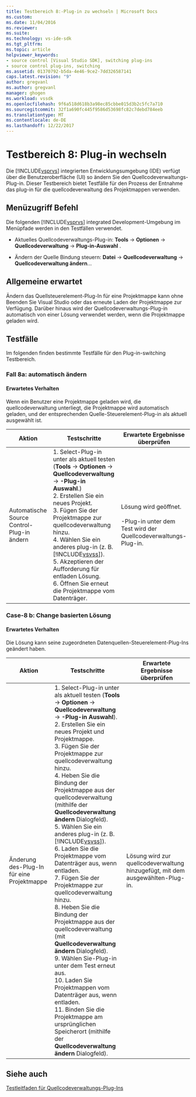 ```yaml
---
title: Testbereich 8:-Plug-in zu wechseln | Microsoft Docs
ms.custom: 
ms.date: 11/04/2016
ms.reviewer: 
ms.suite: 
ms.technology: vs-ide-sdk
ms.tgt_pltfrm: 
ms.topic: article
helpviewer_keywords:
- source control [Visual Studio SDK], switching plug-ins
- source control plug-ins, switching
ms.assetid: 01370792-b5da-4e46-9ce2-7dd326587141
caps.latest.revision: "9"
author: gregvanl
ms.author: gregvanl
manager: ghogen
ms.workload: vssdk
ms.openlocfilehash: 9f6a518d618b3a98ec85cbbe015d3b2c5fc7a710
ms.sourcegitcommit: 32f1a690fc445f9586d53698fc82c7debd784eeb
ms.translationtype: MT
ms.contentlocale: de-DE
ms.lasthandoff: 12/22/2017
---
```

# <a name="test-area-8-plug-in-switching"></a>Testbereich 8: Plug-in wechseln
Die [!INCLUDE[vsprvs](../../code-quality/includes/vsprvs_md.md)] integrierten Entwicklungsumgebung (IDE) verfügt über die Benutzeroberfläche (UI) so ändern Sie den Quellcodeverwaltungs-Plug-in. Dieser Testbereich bietet Testfälle für den Prozess der Entnahme das plug-in für die quellcodeverwaltung des Projektmappen verwenden.  
  
## <a name="command-menu-access"></a>Menüzugriff Befehl  
 Die folgenden [!INCLUDE[vsprvs](../../code-quality/includes/vsprvs_md.md)] integrated Development-Umgebung im Menüpfade werden in den Testfällen verwendet.  
  
-   Aktuelles Quellcodeverwaltungs-Plug-in: **Tools** -> **Optionen** -> **Quellcodeverwaltung** -> **Plug-in-Auswahl** .  
  
-   Ändern der Quelle Bindung steuern: **Datei** -> **Quellcodeverwaltung** -> **Quellcodeverwaltung ändern**...  
  
## <a name="common-expected-behavior"></a>Allgemeine erwartet  
 Ändern das Quellsteuerelement-Plug-In für eine Projektmappe kann ohne Beenden Sie Visual Studio oder das erneute Laden der Projektmappe zur Verfügung. Darüber hinaus wird der Quellcodeverwaltungs-Plug-in automatisch von einer Lösung verwendet werden, wenn die Projektmappe geladen wird.  
  
## <a name="test-cases"></a>Testfälle  
 Im folgenden finden bestimmte Testfälle für den Plug-in-switching Testbereich.  
  
### <a name="case-8a-automatic-change"></a>Fall 8a: automatisch ändern  
  
#### <a name="expected-behavior"></a>Erwartetes Verhalten  
 Wenn ein Benutzer eine Projektmappe geladen wird, die quellcodeverwaltung unterliegt, die Projektmappe wird automatisch geladen, und der entsprechenden Quelle-Steuerelement-Plug-in als aktuell ausgewählt ist.  
  
|Aktion|Testschritte|Erwartete Ergebnisse überprüfen|  
|------------|----------------|--------------------------------|  
|Automatische Source Control-Plug-in ändern|1.  Select-Plug-in unter als aktuell testen (**Tools** -> **Optionen** -> **Quellcodeverwaltung** -> **-Plug-in Auswahl**.)<br />2.  Erstellen Sie ein neues Projekt.<br />3.  Fügen Sie der Projektmappe zur quellcodeverwaltung hinzu.<br />4.  Wählen Sie ein anderes plug-in (z. B. [!INCLUDE[vsvss](../../extensibility/includes/vsvss_md.md)]).<br />5.  Akzeptieren der Aufforderung für entladen Lösung.<br />6.  Öffnen Sie erneut die Projektmappe vom Datenträger.|Lösung wird geöffnet.<br /><br /> -Plug-in unter dem Test wird der Quellcodeverwaltungs-Plug-in.|  
  
### <a name="case-8b-solution-based-change"></a>Case-8 b: Change basierten Lösung  
  
#### <a name="expected-behavior"></a>Erwartetes Verhalten  
 Die Lösung kann seine zugeordneten Datenquellen-Steuerelement-Plug-Ins geändert haben.  
  
|Aktion|Testschritte|Erwartete Ergebnisse überprüfen|  
|------------|----------------|--------------------------------|  
|Änderung des-Plug-In für eine Projektmappe|1.  Select-Plug-in unter als aktuell testen (**Tools** -> **Optionen** -> **Quellcodeverwaltung** -> **-Plug-in Auswahl**).<br />2.  Erstellen Sie ein neues Projekt und Projektmappe.<br />3.  Fügen Sie der Projektmappe zur quellcodeverwaltung hinzu.<br />4.  Heben Sie die Bindung der Projektmappe aus der quellcodeverwaltung (mithilfe der **Quellcodeverwaltung ändern** Dialogfeld).<br />5.  Wählen Sie ein anderes plug-in (z. B. [!INCLUDE[vsvss](../../extensibility/includes/vsvss_md.md)]).<br />6.  Laden Sie die Projektmappe vom Datenträger aus, wenn entladen.<br />7.  Fügen Sie der Projektmappe zur quellcodeverwaltung hinzu.<br />8.  Heben Sie die Bindung der Projektmappe aus der quellcodeverwaltung (mit **Quellcodeverwaltung ändern** Dialogfeld).<br />9. Wählen Sie-Plug-in unter dem Test erneut aus.<br />10. Laden Sie Projektmappen vom Datenträger aus, wenn entladen.<br />11. Binden Sie die Projektmappe am ursprünglichen Speicherort (mithilfe der **Quellcodeverwaltung ändern** Dialogfeld).|Lösung wird zur quellcodeverwaltung hinzugefügt, mit dem ausgewählten-Plug-in.|  
  
## <a name="see-also"></a>Siehe auch  
 [Testleitfaden für Quellcodeverwaltungs-Plug-Ins](../../extensibility/internals/test-guide-for-source-control-plug-ins.md)